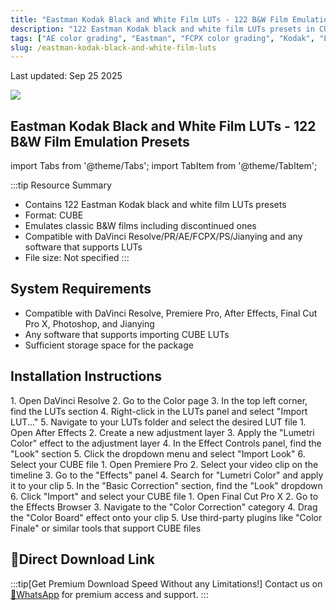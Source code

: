 ```yaml
---
title: "Eastman Kodak Black and White Film LUTs - 122 B&W Film Emulation Presets"
description: "122 Eastman Kodak black and white film LUTs presets in CUBE format, emulating classic B&W films including discontinued ones. Compatible with DaVinci Resolve, Premiere Pro, After Effects, Final Cut Pro X, Photoshop, and Jianying."
tags: ["AE color grading", "Eastman", "FCPX color grading", "Kodak", "LUTs", "Pr color grading", "Jianying", "film color grading", "color grading presets", "DaVinci color grading", "black and white color grading"]
slug: /eastman-kodak-black-and-white-film-luts
---
```


Last updated: Sep 25 2025

![](https://www.gfxcamp.com/wp-content/uploads/2025/09/Eastman-Kodak-Black-and-White-Film-LUTs.jpg)

## Eastman Kodak Black and White Film LUTs - 122 B&W Film Emulation Presets

import Tabs from '@theme/Tabs';
import TabItem from '@theme/TabItem';

:::tip Resource Summary
- Contains 122 Eastman Kodak black and white film LUTs presets
- Format: CUBE
- Emulates classic B&W films including discontinued ones
- Compatible with DaVinci Resolve/PR/AE/FCPX/PS/Jianying and any software that supports LUTs
- File size: Not specified
:::

## System Requirements

- Compatible with DaVinci Resolve, Premiere Pro, After Effects, Final Cut Pro X, Photoshop, and Jianying
- Any software that supports importing CUBE LUTs
- Sufficient storage space for the package

## Installation Instructions

<Tabs>
<TabItem value="davinci" label="DaVinci Resolve">
1. Open DaVinci Resolve
2. Go to the Color page
3. In the top left corner, find the LUTs section
4. Right-click in the LUTs panel and select "Import LUT..."
5. Navigate to your LUTs folder and select the desired LUT file
</TabItem>
<TabItem value="ae" label="After Effects">
1. Open After Effects
2. Create a new adjustment layer
3. Apply the "Lumetri Color" effect to the adjustment layer
4. In the Effect Controls panel, find the "Look" section
5. Click the dropdown menu and select "Import Look"
6. Select your CUBE file
</TabItem>
<TabItem value="pr" label="Premiere Pro">
1. Open Premiere Pro
2. Select your video clip on the timeline
3. Go to the "Effects" panel
4. Search for "Lumetri Color" and apply it to your clip
5. In the "Basic Correction" section, find the "Look" dropdown
6. Click "Import" and select your CUBE file
</TabItem>
<TabItem value="fcpx" label="Final Cut Pro X">
1. Open Final Cut Pro X
2. Go to the Effects Browser
3. Navigate to the "Color Correction" category
4. Drag the "Color Board" effect onto your clip
5. Use third-party plugins like "Color Finale" or similar tools that support CUBE files
</TabItem>
</Tabs>

## 🚀Direct Download Link
:::tip[Get Premium Download Speed Without any Limitations!]
Contact us on [💬WhatsApp](https://wa.me/+8613237610083) for premium  access and support.
:::